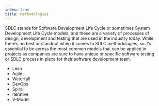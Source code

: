 ```yaml
---
index: true
title: Methodologies
---
```


SDLC stands for Software Development Life Cycle or sometimes System Development Life Cycle models, and these are a variety of processes of design, development and testing that are used in the industry today. While there’s no best or standout when it comes to SDLC methodologies, so it’s essential to be across the most common models that can be applied to projects as companies are sure to have unique or specific software testing or SDLC process in place for their software development team.

* Lean
* Agile
* Waterfall
* DevOps
* Spiral
* Iterative
* V-Model

